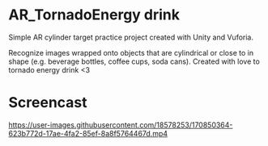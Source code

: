 # AR_TornadoEnergy drink

Simple AR cylinder target practice project created with Unity and Vuforia.

Recognize images wrapped onto objects that are cylindrical or close to in shape (e.g. beverage bottles, coffee cups, soda cans). Created with love to tornado energy drink <3

# Screencast

https://user-images.githubusercontent.com/18578253/170850364-623b772d-17ae-4fa2-85ef-8a8f5764467d.mp4

